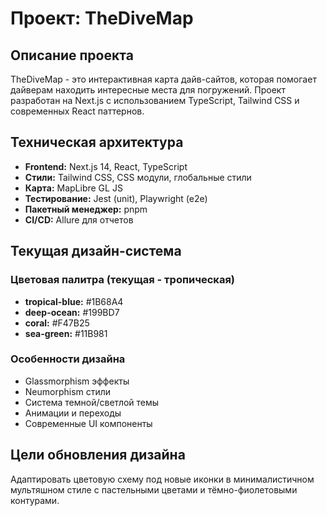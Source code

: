 # Проект: TheDiveMap

## Описание проекта
TheDiveMap - это интерактивная карта дайв-сайтов, которая помогает дайверам находить интересные места для погружений. Проект разработан на Next.js с использованием TypeScript, Tailwind CSS и современных React паттернов.

## Техническая архитектура
- **Frontend:** Next.js 14, React, TypeScript
- **Стили:** Tailwind CSS, CSS модули, глобальные стили
- **Карта:** MapLibre GL JS
- **Тестирование:** Jest (unit), Playwright (e2e)
- **Пакетный менеджер:** pnpm
- **CI/CD:** Allure для отчетов

## Текущая дизайн-система
### Цветовая палитра (текущая - тропическая)
- **tropical-blue:** #1B68A4
- **deep-ocean:** #199BD7  
- **coral:** #F47B25
- **sea-green:** #11B981

### Особенности дизайна
- Glassmorphism эффекты
- Neumorphism стили
- Система темной/светлой темы
- Анимации и переходы
- Современные UI компоненты

## Цели обновления дизайна
Адаптировать цветовую схему под новые иконки в минималистичном мультяшном стиле с пастельными цветами и тёмно-фиолетовыми контурами.
